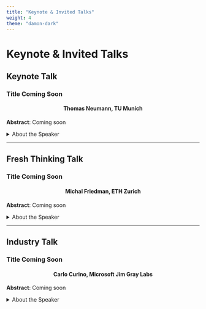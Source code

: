 ```yaml
---
title: "Keynote & Invited Talks"
weight: 4
theme: "damon-dark"
---
```


# Keynote & Invited Talks

## Keynote Talk
### Title Coming Soon
<h4 style="text-align: center;">Thomas Neumann, TU Munich</h4>

**Abstract**: Coming soon

<details>
  <summary>About the Speaker</summary>
  Coming soon.
</details>

--- 

## Fresh Thinking Talk

### Title Coming Soon
<h4 style="text-align: center;">Michal Friedman, ETH Zurich</h4>

**Abstract**: Coming soon

<details>
  <summary>About the Speaker</summary>
  Coming soon.
</details>

--- 

## Industry Talk

### Title Coming Soon
<h4 style="text-align: center;">Carlo Curino, Microsoft Jim Gray Labs</h4>

**Abstract**: Coming soon

<details>
  <summary>About the Speaker</summary>
  Coming soon.
</details>
